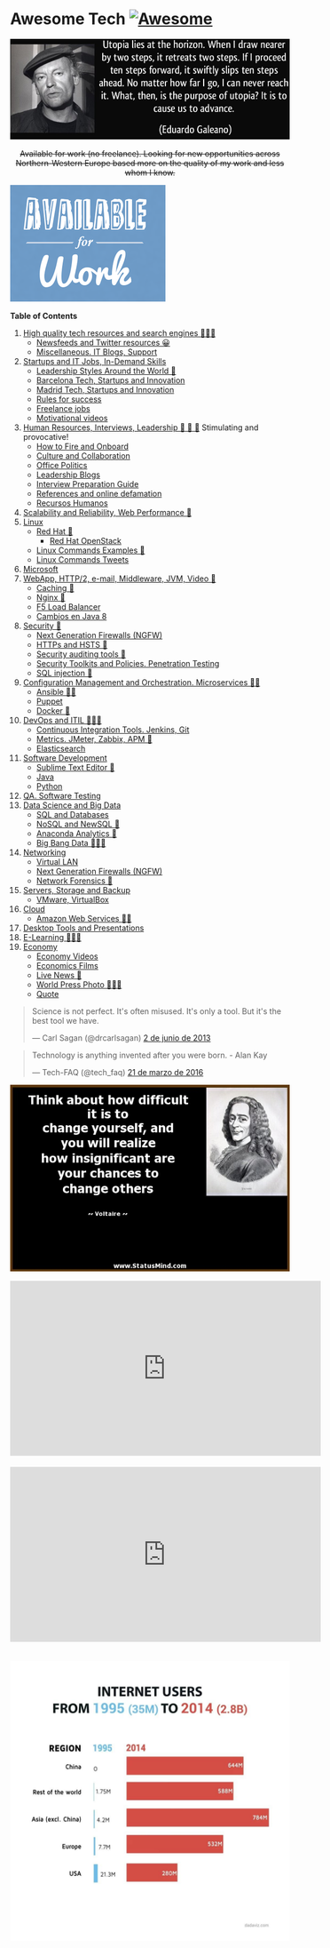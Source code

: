 # Awesome Tech [![Awesome](https://cdn.rawgit.com/sindresorhus/awesome/d7305f38d29fed78fa85652e3a63e154dd8e8829/media/badge.svg)](https://github.com/sindresorhus/awesome)

<div class="container">
<img alt="Utopia Eduardo Galeano" src="images/utopia_eduardo_galeano.png">
<div id="player"></div>
</div>

<p align="center"><strike>
Available for work (no freelance). Looking for new opportunities across Northern-Western Europe based more on the quality of my work and less whom I know. </strike>
</p>

[![available for hire](images/available-for-hire.png)](http://awesome-tech.readthedocs.org/about/)

**Table of Contents**

1. [High quality tech resources and search engines 🌟🌟🌟](high-quality-tech-resources.md)
	- [Newsfeeds and Twitter resources 😀](twitter.md)  
	- [Miscellaneous. IT Blogs, Support](it-blogs.md)
2. [Startups and IT Jobs, In-Demand Skills](startups.md)
	- [Leadership Styles Around the World 🌟](leadership_styles_around_world.md)
	- [Barcelona Tech, Startups and Innovation](startups_bcn.md)
	- [Madrid Tech, Startups and Innovation](startups_madrid.md)
	- [Rules for success](rules_for_success.md)
	- [Freelance jobs](freelance_jobs.md)
	- [Motivational videos](motivational_videos.md)
3. [Human Resources, Interviews, Leadership 🙈 🙉 🙊](hr.md) Stimulating and provocative!
	- [How to Fire and Onboard](howto_fire_onboard.md)
	- [Culture and Collaboration](culture_collaboration.md)
	- [Office Politics](office_politics.md)
	- [Leadership Blogs](leadership.md)
	- [Interview Preparation Guide](interview_preparation_guide.md)
	- [References and online defamation](references.md)
	- [Recursos Humanos](rrhh.md)
4. [Scalability and Reliability, Web Performance 🌟](scalability.md)
5. [Linux](linux.md)
	- [Red Hat 🌟](redhat.md)
		- [Red Hat OpenStack](redhat_openstack.md)
	- [Linux Commands Examples 🌟](linux-commands-examples.md)
	- [Linux Commands Tweets](linux-commands-tweets.md)
6. [Microsoft](microsoft.md)
7. [WebApp, HTTP/2, e-mail, Middleware, JVM, Video 🌟](webapp.md)
    - [Caching 🌟](caching.md)
    - [Nginx 🌟](nginx.md)
    - [F5 Load Balancer](f5lb.md)
	- [Cambios en Java 8](jvm-mem.md)
8. [Security 🌟](security.md)
	- [Next Generation Firewalls (NGFW)](NGFW.md)
	- [HTTPs and HSTS 🌟](https.md)
	- [Security auditing tools 🌟](auditing-tools.md)
	- [Security Toolkits and Policies. Penetration Testing](pen_testing.md)
	- [SQL injection 🌟](sql_injection.md)
9. [Configuration Management and Orchestration. Microservices 🌟🌟](config-mgmt.md)
	- [Ansible 🌟🌟](ansible.md)
	- [Puppet](puppet.md)
	- [Docker 🌟](docker.md)
10. [DevOps and ITIL 🌟🌟🌟](devops-itil.md)
	- [Continuous Integration Tools. Jenkins, Git](jenkins-git.md)
	- [Metrics. JMeter, Zabbix, APM 🌟](metrics.md)
	- [Elasticsearch](elasticsearch.md)
11. [Software Development](sw-devel.md)
    - [Sublime Text Editor 🌟](sublime.md)
    - [Java](java.md)
	- [Python](python.md)
12. [QA. Software Testing](qa.md)
13. [Data Science and Big Data](data-science.md)
	- [SQL and Databases](databases.md)
	- [NoSQL and NewSQL 🌟](nosql.md)
	- [Anaconda Analytics 🌟](anaconda.md)
	- [Big Bang Data 🌟🌟🌟](bigbangdata.md)
14. [Networking](networking.md)
    - [Virtual LAN](VLAN.md)
    - [Next Generation Firewalls (NGFW)](NGFW.md)
	- [Network Forensics 🌟](nw_forensics.md)
15. [Servers, Storage and Backup](servers-storage-backup.md)
	- [VMware, VirtualBox](vmware.md)
16. [Cloud](cloud.md)
	- [Amazon Web Services 🌟🌟](aws.md)
17. [Desktop Tools and Presentations](desktop-tools.md)
18. [E-Learning 🌟🌟🌟](e-learning.md)
19. [Economy](economy.md)
    - [Economy Videos](economy-videos.md)
    - [Economics Films](economics_films.md)
    - [Live News 🌟](live-news.md)
    - [World Press Photo 🌟🌟🌟](world-press-photo.md)
    - [Quote](mkeiser.md)

<blockquote class="twitter-tweet tw-align-center" data-lang="es"><p lang="en" dir="ltr">Science is not perfect. It&#39;s often misused. It&#39;s only a tool. But it&#39;s the best tool we have.</p>&mdash; Carl Sagan (@drcarlsagan) <a href="https://twitter.com/drcarlsagan/status/341313812357582848">2 de junio de 2013</a></blockquote><script async src="//platform.twitter.com/widgets.js" charset="utf-8"></script>

<blockquote class="twitter-tweet tw-align-center" data-lang="es"><p lang="en" dir="ltr">Technology is anything invented after you were born. - Alan Kay</p>&mdash; Tech-FAQ (@tech_faq) <a href="https://twitter.com/tech_faq/status/711841287792504833">21 de marzo de 2016</a></blockquote><script async src="//platform.twitter.com/widgets.js" charset="utf-8"></script>

[![voltaire change others](images/voltaire_change_other.jpg)](http://statusmind.com/)

<div class="container">
<iframe width="560" height="315" src="https://www.youtube.com/embed/7HF1Sfos3v4?list=PL_h5o0KnrCrgB0Xo19U6orpWOv9yxK-c7" frameborder="0" allowfullscreen class="video"></iframe>
</div>
<br/>

<div class="container">
<iframe width="560" height="315" src="https://www.youtube.com/embed/fk4BbF7B29w?rel=0" frameborder="0" allowfullscreen class="video"></iframe>
</div>
<br/>

[![internet users](images/internet-users.jpeg)](http://dadaviz.com/i/4164)

<!-- <iframe width="100%" height="45" src="https://www.youtube.com/embed/uuvDToxhZO0?rel=0&amp;autohide=2&amp;showinfo=0&amp;autoplay=1&amp;controls=2&amp;start=33&amp;end=82" frameborder="0" allowfullscreen></iframe> -->

